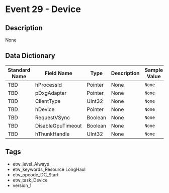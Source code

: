 # Event 29 - Device

## Description
None

## Data Dictionary
|Standard Name|Field Name|Type|Description|Sample Value|
|---|---|---|---|---|
|TBD|hProcessId|Pointer|None|`None`|
|TBD|pDxgAdapter|Pointer|None|`None`|
|TBD|ClientType|UInt32|None|`None`|
|TBD|hDevice|Pointer|None|`None`|
|TBD|RequestVSync|Boolean|None|`None`|
|TBD|DisableGpuTimeout|Boolean|None|`None`|
|TBD|hThunkHandle|UInt32|None|`None`|

## Tags
* etw_level_Always
* etw_keywords_Resource LongHaul
* etw_opcode_DC_Start
* etw_task_Device
* version_1